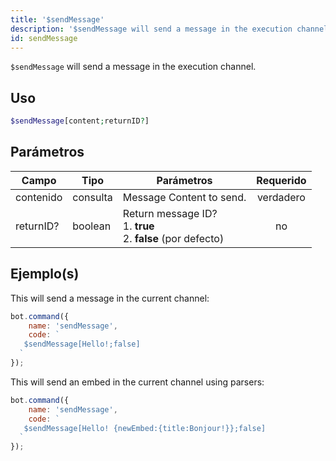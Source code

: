 ```yaml
---
title: '$sendMessage'
description: '$sendMessage will send a message in the execution channel.'
id: sendMessage
---
```


`$sendMessage` will send a message in the execution channel.

## Uso

```php
$sendMessage[content;returnID?]
```

## Parámetros

| Campo     | Tipo     | Parámetros                                                                           | Requerido |
| --------- | -------- | ------------------------------------------------------------------------------------ |:---------:|
| contenido | consulta | Message Content to send.                                                             | verdadero |
| returnID? | boolean  | Return message ID?  <br /> 1. **true** <br /> 2. **false** (por defecto) |    no     |

## Ejemplo(s)

This will send a message in the current channel:

```javascript
bot.command({
    name: 'sendMessage',
    code: `
   $sendMessage[Hello!;false]  
  `
});
```

This will send an embed in the current channel using parsers:

```javascript
bot.command({
    name: 'sendMessage',
    code: `
   $sendMessage[Hello! {newEmbed:{title:Bonjour!}};false]  
  `
});
```